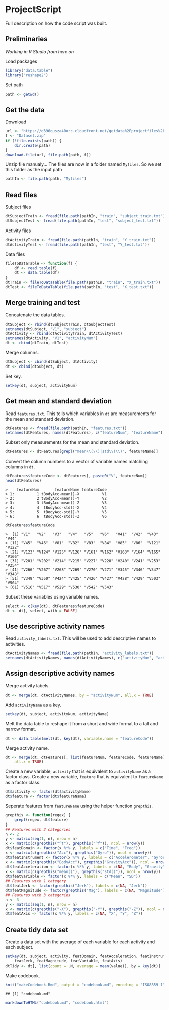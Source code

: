 # ProjectScript

Full description on how the code script was built.

## Preliminaries

_Working in R Studio from here on_

Load packages

```r
library("data.table")
library("reshape2")
```

Set path

```r
path <- getwd()
```

## Get the data

Download

```r
url <- "https://d396qusza40orc.cloudfront.net/getdata%2Fprojectfiles%2FUCI%20HAR%20Dataset.zip"
f <- "Dataset.zip"
if (!file.exists(path)) {
    dir.create(path)
}
download.file(url, file.path(path, f))
```

Unzip file manualy...
The files are now in a folder named `Myfiles`. So we set this folder as the input path

```r
pathIn <- file.path(path, "Myfiles")
```

## Read files

Subject files

```r
dtSubjectTrain <- fread(file.path(pathIn, "train", "subject_train.txt"))
dtSubjectTest <- fread(file.path(pathIn, "test", "subject_test.txt"))
```

Activity files

```r
dtActivityTrain <- fread(file.path(pathIn, "train", "Y_train.txt"))
dtActivityTest <- fread(file.path(pathIn, "test", "Y_test.txt"))
```

Data files

```r
fileToDataTable <- function(f) {
    df <- read.table(f)
    dt <- data.table(df)
}
dtTrain <- fileToDataTable(file.path(pathIn, "train", "X_train.txt"))
dtTest <- fileToDataTable(file.path(pathIn, "test", "X_test.txt"))
```

## Merge training and test

Concatenate the data tables.


```r
dtSubject <- rbind(dtSubjectTrain, dtSubjectTest)
setnames(dtSubject, "V1", "subject")
dtActivity <- rbind(dtActivityTrain, dtActivityTest)
setnames(dtActivity, "V1", "activityNum")
dt <- rbind(dtTrain, dtTest)
```

Merge columns.

```r
dtSubject <- cbind(dtSubject, dtActivity)
dt <- cbind(dtSubject, dt)
```

Set key.

```r
setkey(dt, subject, activityNum)
```

## Get mean and standard deviation

Read `features.txt`. This tells which variables in `dt` are measurements for the mean and standard deviation.

```r
dtFeatures <- fread(file.path(pathIn, "features.txt"))
setnames(dtFeatures, names(dtFeatures), c("featureNum", "featureName"))
```

Subset only measurements for the mean and standard deviation.

```r
dtFeatures <- dtFeatures[grepl("mean\\(\\)|std\\(\\)", featureName)]
```

Convert the column numbers to a vector of variable names matching columns in `dt`.

```r
dtFeatures$featureCode <- dtFeatures[, paste0("V", featureNum)]
head(dtFeatures)
```

```
>    featureNum       featureName featureCode
> 1:          1 tBodyAcc-mean()-X          V1
> 2:          2 tBodyAcc-mean()-Y          V2
> 3:          3 tBodyAcc-mean()-Z          V3
> 4:          4  tBodyAcc-std()-X          V4
> 5:          5  tBodyAcc-std()-Y          V5
> 6:          6  tBodyAcc-std()-Z          V6
```

```r
dtFeatures$featureCode
```

```
>  [1] "V1"   "V2"   "V3"   "V4"   "V5"   "V6"   "V41"  "V42"  "V43"  "V44" 
> [11] "V45"  "V46"  "V81"  "V82"  "V83"  "V84"  "V85"  "V86"  "V121" "V122"
> [21] "V123" "V124" "V125" "V126" "V161" "V162" "V163" "V164" "V165" "V166"
> [31] "V201" "V202" "V214" "V215" "V227" "V228" "V240" "V241" "V253" "V254"
> [41] "V266" "V267" "V268" "V269" "V270" "V271" "V345" "V346" "V347" "V348"
> [51] "V349" "V350" "V424" "V425" "V426" "V427" "V428" "V429" "V503" "V504"
> [61] "V516" "V517" "V529" "V530" "V542" "V543"
```

Subset these variables using variable names.

```r
select <- c(key(dt), dtFeatures$featureCode)
dt <- dt[, select, with = FALSE]
```

## Use descriptive activity names

Read `activity_labels.txt`. This will be used to add descriptive names to activities.

```r
dtActivityNames <- fread(file.path(pathIn, "activity_labels.txt"))
setnames(dtActivityNames, names(dtActivityNames), c("activityNum", "activityName"))
```

## Assign descriptive activity names

Merge activity labels.

```r
dt <- merge(dt, dtActivityNames, by = "activityNum", all.x = TRUE)
```

Add `activityName` as a key.

```r
setkey(dt, subject, activityNum, activityName)
```

Melt the data table to reshape it from a short and wide format to a tall and narrow format.

```r
dt <- data.table(melt(dt, key(dt), variable.name = "featureCode"))
```

Merge activity name.

```r
dt <- merge(dt, dtFeatures[, list(featureNum, featureCode, featureName)], by = "featureCode", 
    all.x = TRUE)
```

Create a new variable, `activity` that is equivalent to `activityName` as a factor class.
Create a new variable, `feature` that is equivalent to `featureName` as a factor class.

```r
dt$activity <- factor(dt$activityName)
dt$feature <- factor(dt$featureName)
```

Seperate features from `featureName` using the helper function `grepthis`.

```r
grepthis <- function(regex) {
    grepl(regex, dt$feature)
}
## Features with 2 categories
n <- 2
y <- matrix(seq(1, n), nrow = n)
x <- matrix(c(grepthis("^t"), grepthis("^f")), ncol = nrow(y))
dt$featDomain <- factor(x %*% y, labels = c("Time", "Freq"))
x <- matrix(c(grepthis("Acc"), grepthis("Gyro")), ncol = nrow(y))
dt$featInstrument <- factor(x %*% y, labels = c("Accelerometer", "Gyroscope"))
x <- matrix(c(grepthis("BodyAcc"), grepthis("GravityAcc")), ncol = nrow(y))
dt$featAcceleration <- factor(x %*% y, labels = c(NA, "Body", "Gravity"))
x <- matrix(c(grepthis("mean()"), grepthis("std()")), ncol = nrow(y))
dt$featVariable <- factor(x %*% y, labels = c("Mean", "SD"))
## Features with 1 category
dt$featJerk <- factor(grepthis("Jerk"), labels = c(NA, "Jerk"))
dt$featMagnitude <- factor(grepthis("Mag"), labels = c(NA, "Magnitude"))
## Features with 3 categories
n <- 3
y <- matrix(seq(1, n), nrow = n)
x <- matrix(c(grepthis("-X"), grepthis("-Y"), grepthis("-Z")), ncol = nrow(y))
dt$featAxis <- factor(x %*% y, labels = c(NA, "X", "Y", "Z"))
```

## Create tidy data set

Create a data set with the average of each variable for each activity and each subject.

```r
setkey(dt, subject, activity, featDomain, featAcceleration, featInstrument, 
    featJerk, featMagnitude, featVariable, featAxis)
dtTidy <- dt[, list(count = .N, average = mean(value)), by = key(dt)]
```

Make codebook.

```r
knit("makeCodebook.Rmd", output = "codebook.md", encoding = "ISO8859-1", quiet = TRUE)
```

```
## [1] "codebook.md"
```

```r
markdownToHTML("codebook.md", "codebook.html")
```
